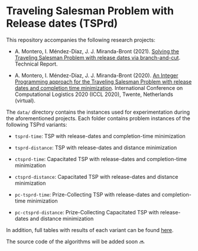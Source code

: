 # Traveling Salesman Problem with Release dates (TSPrd)

This repository accompanies the following research projects:

- A. Montero, I. Méndez-Díaz, J. J. Miranda-Bront (2021). [Solving the Traveling Salesman Problem with release dates via branch-and-cut](http://www.optimization-online.org/DB_FILE/2021/04/8350.pdf). Technical Report.

- A. Montero, I. Méndez-Díaz, J. J. Miranda-Bront (2020). [An Integer Programming approach for the Traveling Salesman Problem with release dates and completion time minimization](https://iccl2021.nl/wp-content/uploads/2020/09/BookOfAbstractsICCL2020-v20200919.pdf#page=93). International Conference on Computational Logistics 2020 (ICCL 2020), Twente, Netherlands (virtual).

The `data/` directory contains the instances used for experimentation during the aforementioned projects. Each folder contains problem instances of the following TSPrd variants:

 - `tsprd-time`: TSP with release-dates and completion-time minimization
 - `tsprd-distance`: TSP with release-dates and distance minimization

 - `ctsprd-time`: Capacitated TSP with release-dates and completion-time minimization
 - `ctsprd-distance`: Capacitated TSP with release-dates and distance minimization

 - `pc-tsprd-time`: Prize-Collecting TSP with release-dates and completion-time minimization
 - `pc-ctsprd-distance`: Prize-Collecting Capacitated TSP with release-dates and distance minimization

In addition, full tables with results of each variant can be found [here](https://docs.google.com/spreadsheets/d/1d3DbjhYBcYaNaBKd6US-dWvhHaVuFx4X3xJY-PRKhKk/edit?usp=sharing).

The source code of the algorithms will be added soon 🔜
